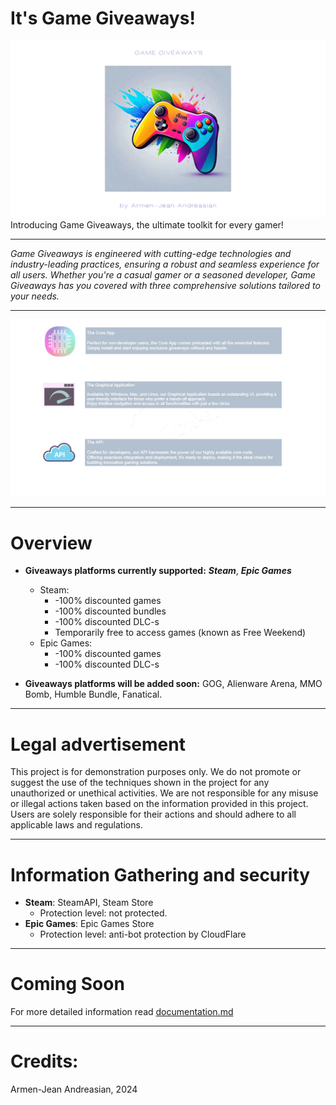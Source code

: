 # It's Game Giveaways!
![cover.png](github%2Fimages%2Fcover.png)
Introducing Game Giveaways, the ultimate toolkit for every gamer!

---
_Game Giveaways is engineered with cutting-edge technologies and industry-leading practices, ensuring a robust and seamless experience for all users. Whether you're a casual gamer or a seasoned developer, Game Giveaways has you covered with three comprehensive solutions tailored to your needs._


---

![info_3.jpg](github%2Fimages%2Finfo_3.jpg)

---
# Overview

- **Giveaways platforms currently supported:** **_Steam_**, **_Epic Games_**
  - Steam:
    - -100% discounted games
    - -100% discounted bundles
    - -100% discounted DLC-s
    - Temporarily free to access games (known as Free Weekend)
  - Epic Games:
    - -100% discounted games
    - -100% discounted DLC-s
    
- **Giveaways platforms will be added soon:** GOG, Alienware Arena, MMO Bomb, Humble Bundle, Fanatical.

---
# Legal advertisement

This project is for demonstration purposes only. 
We do not promote or suggest the use of the techniques shown in the project for any unauthorized or unethical activities. 
We are not responsible for any misuse or illegal actions taken based on the information provided in this project. 
Users are solely responsible for their actions and should adhere to all applicable laws and regulations.

---
# Information Gathering and security

- **Steam**: SteamAPI, Steam Store
  - Protection level: not protected.
- **Epic Games**: Epic Games Store
  - Protection level: anti-bot protection by CloudFlare
 
---

# Coming Soon

For more detailed information read [documentation.md](docs/documentation.md)

---
# Credits:

Armen-Jean Andreasian, 2024